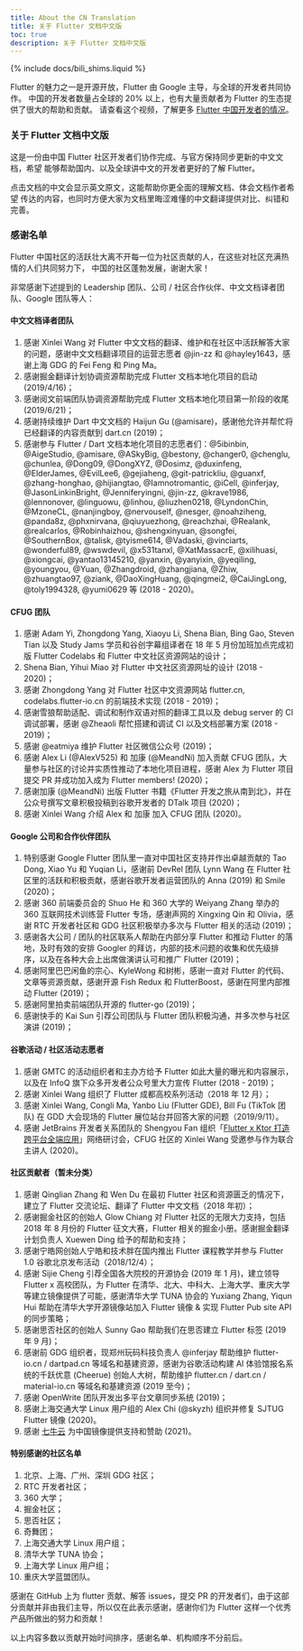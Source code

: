 ```yaml
---
title: About the CN Translation
title: 关于 Flutter 文档中文版
toc: true
description: 关于 Flutter 文档中文版
---
```


{% include docs/bili_shims.liquid %}

Flutter 的魅力之一是开源开放，Flutter 由 Google 主导，与全球的开发者共同协作。
中国的开发者数量占全球的 20% 以上，也有大量贡献者为 Flutter 的生态提供了很大的帮助和贡献。
请查看这个视频，了解更多 [Flutter 中国开发者的情况]({{bili-video}}/BV1YJ411w7qX)。

### 关于 Flutter 文档中文版

这是一份由中国 Flutter 社区开发者们协作完成、与官方保持同步更新的中文文档，希望
能够帮助国内、以及全球讲中文的开发者更好的了解 Flutter。

点击文档的中文会显示英文原文，这能帮助你更全面的理解文档、体会文档作者希望
传达的内容，也同时方便大家为文档里晦涩难懂的中文翻译提供对比、纠错和完善。

### 感谢名单

Flutter 中国社区的活跃壮大离不开每一位为社区贡献的人，在这些对社区充满热情的人们共同努力下，
中国的社区蓬勃发展，谢谢大家！

非常感谢下述提到的 Leadership 团队、公司 / 社区合作伙伴、中文文档译者团队、Google 团队等人：

#### 中文文档译者团队
1. 感谢 Xinlei Wang 对 Flutter 中文文档的翻译、维护和在社区中活跃解答大家的问题，感谢中文文档翻译项目的运营志愿者 @jin-zz 和 @hayley1643，感谢上海 GDG 的 Fei Feng 和 Ping Ma。
1. 感谢掘金翻译计划协调资源帮助完成 Flutter 文档本地化项目的启动 (2019/4/16)；
1. 感谢阅文前端团队协调资源帮助完成 Flutter 文档本地化项目第一阶段的收尾 (2019/6/21)；
1. 感谢持续维护 Dart 中文文档的 Haijun Gu (@amisare)，感谢他允许并帮忙将已经翻译的内容贡献到 dart.cn (2019)；
1. 感谢参与 Flutter / Dart 文档本地化项目的志愿者们：@5ibinbin, @AigeStudio, @amisare, @ASkyBig, @bestony, @changer0, @chenglu, @chunlea, @Dong09, @DongXYZ, @Dosimz, @duxinfeng, @ElderJames, @EvilLee6, @gejiaheng, @git-patrickliu, @guanxf, @zhang-honghao, @hijiangtao, @Iamnotromantic, @iCell, @inferjay, @JasonLinkinBright, @Jenniferyingni, @jin-zz, @krave1986, @lennonover, @linguowu, @linhou, @liuzhen0218, @LyndonChin, @MzoneCL, @nanjingboy, @nervouself, @nesger, @noahziheng, @panda8z, @phxnirvana, @qiuyuezhong, @reachzhai, @Realank, @realcarlos, @Robinhaizhou, @shengxinyuan, @songfei, @SouthernBox, @talisk, @tyisme614, @Vadaski, @vinciarts, @wonderful89, @wswdevil, @x531tanxl, @XatMassacrE, @xilihuasi, @xiongcai, @yantao13145210, @yanxin, @yanyixin, @yeqiling, @youngyou, @Yuan, @Zhangdroid, @zhangjiana, @Zhiw, @zhuangtao97, @ziank, @DaoXingHuang, @qingmei2, @CaiJingLong, @toly1994328, @yumi0629 等 (2018 - 2020)。

#### CFUG 团队
1. 感谢 Adam Yi, Zhongdong Yang, Xiaoyu Li, Shena Bian, Bing Gao, Steven Tian 以及 Study Jams 学员和谷创字幕组译者在 18 年 5 月份加班加点完成初版 Flutter Codelabs 和 Flutter 中文社区资源网站的设计；
1. Shena Bian, Yihui Miao 对 Flutter 中文社区资源网址的设计 (2018 - 2020)；
1. 感谢 Zhongdong Yang 对 Flutter 社区中文资源网站 flutter.cn, codelabs.flutter-io.cn 的前端技术实现 (2018 - 2019)；
1. 感谢雪狼帮助适配、调试和制作双语对照的翻译工具以及 debug server 的 CI 调试部署，感谢 @Zheaoli 帮忙搭建和调试 CI 以及文档部署方案 (2018 - 2019)；
1. 感谢 @eatmiya 维护 Flutter 社区微信公众号 (2019)；
1. 感谢 Alex Li (@AlexV525) 和 加康 (@MeandNi) 加入贡献 CFUG 团队，大量参与社区的讨论并实质性推动了本地化项目进程，感谢 Alex 为 Flutter 项目提交 PR 并成功加入成为 Flutter members! (2020)；
1. 感谢加康 (@MeandNi) 出版 Flutter 书籍《Flutter 开发之旅从南到北》，并在公众号撰写文章积极投稿到谷歌开发者的 DTalk 项目 (2020)；
1. 感谢 Xinlei Wang 介绍 Alex 和 加康 加入 CFUG 团队 (2020)。

#### Google 公司和合作伙伴团队
1. 特别感谢 Google Flutter 团队里一直对中国社区支持并作出卓越贡献的 Tao Dong, Xiao Yu 和 Yuqian Li，感谢前 DevRel 团队 Lynn Wang 在 Flutter 社区里的活跃和积极贡献，感谢谷歌开发者运营团队的 Anna (2019) 和 Smile (2020)；
1. 感谢 360 前端委员会的 Shuo He 和 360 大学的 Weiyang Zhang 举办的 360 互联网技术训练营 Flutter 专场，感谢声网的 Xingxing Qin 和 Olivia，感谢 RTC 开发者社区和 GDG 社区积极举办多次与 Flutter 相关的活动 (2019)；
1. 感谢各大公司 / 团队的社区联系人帮助在内部分享 Flutter 和推动 Flutter 的落地，及时有效的安排 Googler 的拜访，内部的技术问题的收集和优先级排序，以及在各种大会上出席做演讲认可和推广 Flutter (2019)；
1. 感谢阿里巴巴闲鱼的宗心、KyleWong 和树彬，感谢一直对 Flutter 的代码、文章等资源贡献，感谢开源 Fish Redux 和 FlutterBoost，感谢在阿里内部推动 Flutter (2019)；
1. 感谢阿里拍卖前端团队开源的 flutter-go (2019)；
1. 感谢快手的 Kai Sun 引荐公司团队与 Flutter 团队积极沟通，并多次参与社区演讲 (2019)；

#### 谷歌活动 / 社区活动志愿者
1. 感谢 GMTC 的活动组织者和主办方给予 Flutter 如此大量的曝光和内容展示，以及在 InfoQ 旗下众多开发者公众号里大力宣传 Flutter (2018 - 2019)；
1. 感谢 Xinlei Wang 组织了 Flutter 成都高校系列活动（2018 年 12 月）；
1. 感谢 Xinlei Wang, Congli Ma, Yanbo Liu (Flutter GDE), Bill Fu (TikTok 团队) 在 GDD 大会现场的 Flutter 展位站台并回答大家的问题（2019/9/11）。
1. 感谢 JetBrains 开发者关系团队的 Shengyou Fan 组织「[Flutter x Ktor 打造跨平台全端应用](https://blog.jetbrains.com/zh-hans/2020/09/09/cross-platform-development-using-ktor-and-flutter/)」网络研讨会，CFUG 社区的 Xinlei Wang 受邀参与作为联合主讲人 (2020)。

#### 社区贡献者（暂未分类）
1. 感谢 Qinglian Zhang 和 Wen Du 在最初 Flutter 社区和资源匮乏的情况下，建立了 Flutter 交流论坛、翻译了 Flutter 中文文档（2018 年初）；
1. 感谢掘金社区的创始人 Glow Chiang 对 Flutter 社区的无限大力支持，包括 2018 年 8 月份的 Flutter 征文大赛，Flutter 相关的掘金小册。感谢掘金翻译计划负责人 Xuewen Ding 给予的帮助和支持；
1. 感谢宁皓网创始人宁皓和技术胖在国内推出 Flutter 课程教学并参与 Flutter 1.0 谷歌北京发布活动（2018/12/4）；
1. 感谢 Sijie Cheng 引荐全国各大院校的开源协会 (2019 年 1 月)，建立领导 Flutter x 高校团队，为 Flutter 在清华、北大、中科大、上海大学、重庆大学等建立镜像提供了可能，感谢清华大学 TUNA 协会的 Yuxiang Zhang, Yiqun Hui 帮助在清华大学开源镜像站加入 Flutter 镜像 & 实现 Flutter Pub site API 的同步策略；
1. 感谢思否社区的创始人 Sunny Gao 帮助我们在思否建立 Flutter 标签 (2019 年 9 月)；
1. 感谢前 GDG 组织者，现郑州玩码科技负责人 @inferjay 帮助维护 flutter-io.cn / dartpad.cn 等域名和基建资源，感谢为谷歌活动构建 AI 体验馆报名系统的千跃优意 (Cheerue) 创始人大树，帮助维护 flutter.cn / dart.cn / material-io.cn 等域名和基建资源 (2019 至今)；
1. 感谢 OpenWrite 团队开发出多平台文章同步系统 (2019)；
1. 感谢上海交通大学 Linux 用户组的 Alex Chi (@skyzh) 组织并修复 SJTUG Flutter 镜像 (2020)。
1. 感谢 [七牛云](https://sensors.qiniu.com/t/n9Q) 为中国镜像提供支持和赞助 (2021)。

#### 特别感谢的社区名单
1. 北京、上海、广州、深圳 GDG 社区；
1. RTC 开发者社区；
1. 360 大学；
1. 掘金社区；
1. 思否社区；
1. 奇舞团；
1. 上海交通大学 Linux 用户组；
1. 清华大学 TUNA 协会；
1. 上海大学 Linux 用户组；
1. 重庆大学蓝盟团队。

感谢在 GitHub 上为 flutter 贡献、解答 issues，提交 PR 的开发者们，由于这部分贡献并非由我们主导，所以仅在此表示感谢，感谢你们为 Flutter 这样一个优秀产品所做出的努力和贡献！

以上内容多数以贡献开始时间排序，感谢名单、机构顺序不分前后。
